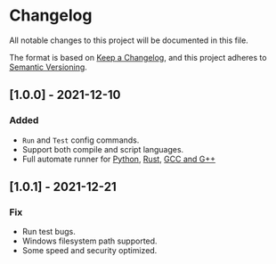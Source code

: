 # Changelog
All notable changes to this project will be documented in this file.

The format is based on [Keep a Changelog](https://keepachangelog.com/en/1.0.0/),
and this project adheres to [Semantic Versioning](https://semver.org/spec/v2.0.0.html).

## [1.0.0] - 2021-12-10
### Added
- `Run` and `Test` config commands.
- Support both compile and script languages.
- Full automate runner for [Python](https://www.python.org), [Rust](https://www.rust-lang.org), [GCC and G++](https://gcc.gnu.org)

## [1.0.1] - 2021-12-21
### Fix
- Run test bugs.
- Windows filesystem path supported.
- Some speed and security optimized.